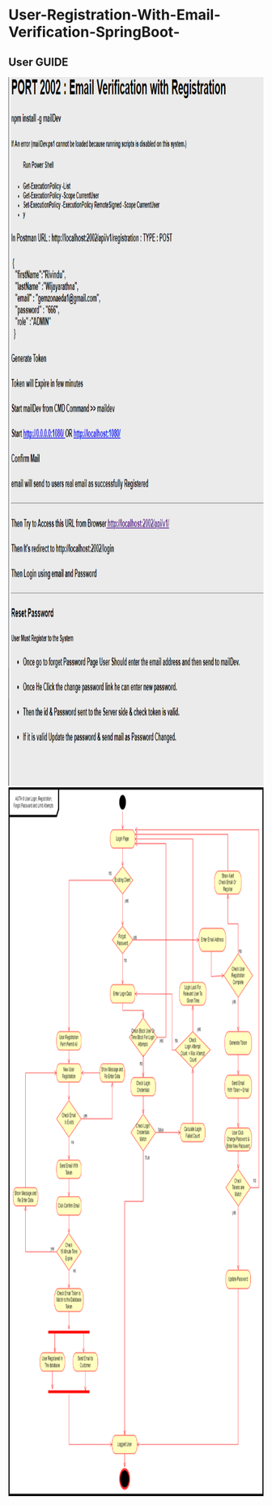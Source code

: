 # User-Registration-With-Email-Verification-SpringBoot-
<!-- User GUIDE -->
## User GUIDE

<a>
<img src="email.png" alt="Logo" width="1400" height="1400">
</a> 

<a>
<img src="dfs.drawio%20(1).png" alt="Logo" width="1400" height="1400">
</a> 
